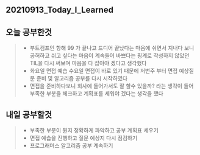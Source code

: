 ## 20210913_Today_I_Learned
## 오늘 공부한것
> * 부트캠프인 항해 99 가 끝나고 드디어 끝났다는 마음에 쉬면서 지내다 보니 공허하고 쉬고 싶다는 마음이 계속들어 바쁘다는 핑계로 작성하지 않았던 TIL을 다시 써보며 마음을 다 잡아야 겠다고 생각했다 
> * 화요일 면접 예습 수요일 면접이 바로 있기 때문에 저번주 부터 면접 예상질문 준비 및 알고리즘 공부를 다시 시작하였다 
> * 면접을 준비하다보니 회사에 들어가서도 잘 할수 있을까? 라는 생각이 들어 부족한 부분을 체크하고 계획표를 세워야 겠다는 생각을 했다
## 내일 공부할것
> * 부족한 부분이 뭔지 정확하게 파악하고 공부 계획표 세우기
> * 면접 예습을 진행하고 질문 예상지 다시 점검하기
> * 프로그래머스 알고리즘 공부 계속하기
